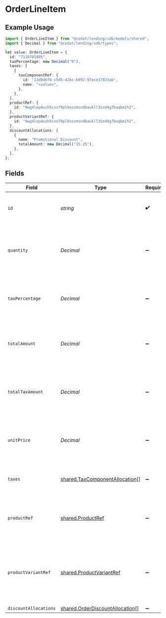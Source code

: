 # OrderLineItem

## Example Usage

```typescript
import { OrderLineItem } from "@codat/lending/sdk/models/shared";
import { Decimal } from "@codat/lending/sdk/types";

let value: OrderLineItem = {
  id: "7110701885",
  taxPercentage: new Decimal("0"),
  taxes: [
    {
      taxComponentRef: {
        id: "13d946f0-c5d5-42bc-b092-97ece17923ab",
        name: "<value>",
      },
    },
  ],
  productRef: {
    id: "9wg4lep4ush5cxs79pl8sozmsndbaukll3ind4g7buqbm1h2",
  },
  productVariantRef: {
    id: "9wg4lep4ush5cxs79pl8sozmsndbaukll3ind4g7buqbm1h2",
  },
  discountAllocations: [
    {
      name: "Promotional Discount",
      totalAmount: new Decimal("15.25"),
    },
  ],
};
```

## Fields

| Field                                                                                        | Type                                                                                         | Required                                                                                     | Description                                                                                  | Example                                                                                      |
| -------------------------------------------------------------------------------------------- | -------------------------------------------------------------------------------------------- | -------------------------------------------------------------------------------------------- | -------------------------------------------------------------------------------------------- | -------------------------------------------------------------------------------------------- |
| `id`                                                                                         | *string*                                                                                     | :heavy_check_mark:                                                                           | A unique, persistent identifier for this record                                              | 13d946f0-c5d5-42bc-b092-97ece17923ab                                                         |
| `quantity`                                                                                   | *Decimal*                                                                                    | :heavy_minus_sign:                                                                           | Number of units of the product sold.<br/>For refunds, quantity is negative.<br/>             |                                                                                              |
| `taxPercentage`                                                                              | *Decimal*                                                                                    | :heavy_minus_sign:                                                                           | Percentage rate (from 0 to 100) of any sales tax applied to the unit price.                  | 0                                                                                            |
| `totalAmount`                                                                                | *Decimal*                                                                                    | :heavy_minus_sign:                                                                           | Total amount of the line item, including discounts and tax.                                  |                                                                                              |
| `totalTaxAmount`                                                                             | *Decimal*                                                                                    | :heavy_minus_sign:                                                                           | Total amount of tax applied to the line item, factoring in any discounts.                    |                                                                                              |
| `unitPrice`                                                                                  | *Decimal*                                                                                    | :heavy_minus_sign:                                                                           | Price per unit of goods or services, excluding discounts and tax.                            |                                                                                              |
| `taxes`                                                                                      | [shared.TaxComponentAllocation](../../../sdk/models/shared/taxcomponentallocation.md)[]      | :heavy_minus_sign:                                                                           | Taxes breakdown as applied to order lines.                                                   |                                                                                              |
| `productRef`                                                                                 | [shared.ProductRef](../../../sdk/models/shared/productref.md)                                | :heavy_minus_sign:                                                                           | Reference that links the line item to the correct product details.                           |                                                                                              |
| `productVariantRef`                                                                          | [shared.ProductVariantRef](../../../sdk/models/shared/productvariantref.md)                  | :heavy_minus_sign:                                                                           | Reference that links the line item to the specific version of product that has been ordered. |                                                                                              |
| `discountAllocations`                                                                        | [shared.OrderDiscountAllocation](../../../sdk/models/shared/orderdiscountallocation.md)[]    | :heavy_minus_sign:                                                                           | N/A                                                                                          |                                                                                              |